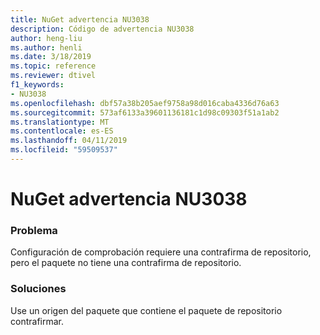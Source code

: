 ```yaml
---
title: NuGet advertencia NU3038
description: Código de advertencia NU3038
author: heng-liu
ms.author: henli
ms.date: 3/18/2019
ms.topic: reference
ms.reviewer: dtivel
f1_keywords:
- NU3038
ms.openlocfilehash: dbf57a38b205aef9758a98d016caba4336d76a63
ms.sourcegitcommit: 573af6133a39601136181c1d98c09303f51a1ab2
ms.translationtype: MT
ms.contentlocale: es-ES
ms.lasthandoff: 04/11/2019
ms.locfileid: "59509537"
---
```

# <a name="nuget-warning-nu3038"></a>NuGet advertencia NU3038

### <a name="issue"></a>Problema

Configuración de comprobación requiere una contrafirma de repositorio, pero el paquete no tiene una contrafirma de repositorio.


### <a name="solution"></a>Soluciones

Use un origen del paquete que contiene el paquete de repositorio contrafirmar.  